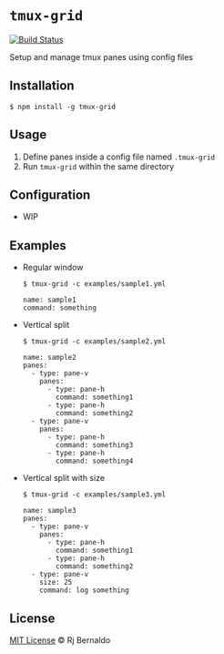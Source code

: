 # `tmux-grid` 
[![Build Status](https://circleci.com/gh/rjbernaldo/tmux-grid.svg?style=shield&circle-token=:circle-token)](https://circleci.com/gh/rjbernaldo/tmux-grid.svg?style=shield&circle-token=:circle-token)

Setup and manage tmux panes using config files

## Installation

```
$ npm install -g tmux-grid
```

## Usage

1. Define panes inside a config file named `.tmux-grid`
2. Run `tmux-grid` within the same directory

## Configuration

- WIP

## Examples

- Regular window

  `$ tmux-grid -c examples/sample1.yml`

  ```
  name: sample1
  command: something
  ```

- Vertical split

  `$ tmux-grid -c examples/sample2.yml`

  ```
  name: sample2
  panes:
    - type: pane-v
      panes:
        - type: pane-h
          command: something1
        - type: pane-h
          command: something2
    - type: pane-v
      panes:
        - type: pane-h
          command: something3
        - type: pane-h
          command: something4
  ```

- Vertical split with size

  `$ tmux-grid -c examples/sample3.yml`

  ```
  name: sample3
  panes:
    - type: pane-v
      panes:
        - type: pane-h
          command: something1
        - type: pane-h
          command: something2
    - type: pane-v
      size: 25
      command: log something
  ```

## License

[MIT License](https://github.com/rjbernaldo/tmux-grid/blob/master/LICENSE) © Rj Bernaldo
